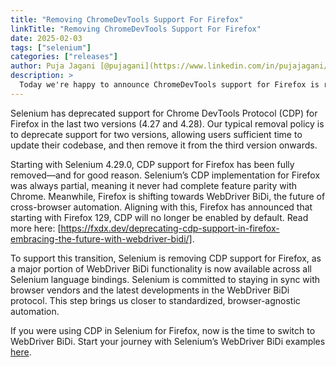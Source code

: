 ```yaml
---
title: "Removing ChromeDevTools Support For Firefox"
linkTitle: "Removing ChromeDevTools Support For Firefox"
date: 2025-02-03
tags: ["selenium"]
categories: ["releases"]
author: Puja Jagani [@pujagani](https://www.linkedin.com/in/pujajagani/)
description: >
  Today we're happy to announce ChromeDevTools support for Firefox is removed and WebDriver BiDi is paving the path forward
---
```


Selenium has deprecated support for Chrome DevTools Protocol (CDP) for Firefox in the last two versions (4.27 and 4.28). Our typical removal policy is to deprecate support for two versions, allowing users sufficient time to update their codebase, and then remove it from the third version onwards.

Starting with Selenium 4.29.0, CDP support for Firefox has been fully removed—and for good reason. Selenium’s CDP implementation for Firefox was always partial, meaning it never had complete feature parity with Chrome. Meanwhile, Firefox is shifting towards WebDriver BiDi, the future of cross-browser automation. Aligning with this, Firefox has announced that starting with Firefox 129, CDP will no longer be enabled by default. Read more here: [https://fxdx.dev/deprecating-cdp-support-in-firefox-embracing-the-future-with-webdriver-bidi/].

To support this transition, Selenium is removing CDP support for Firefox, as a major portion of WebDriver BiDi functionality is now available across all Selenium language bindings. Selenium is committed to staying in sync with browser vendors and the latest developments in the WebDriver BiDi protocol. This step brings us closer to standardized, browser-agnostic automation.

If you were using CDP in Selenium for Firefox, now is the time to switch to WebDriver BiDi. Start your journey with Selenium’s WebDriver BiDi examples [here](https://www.selenium.dev/documentation/webdriver/bidi/w3c/).